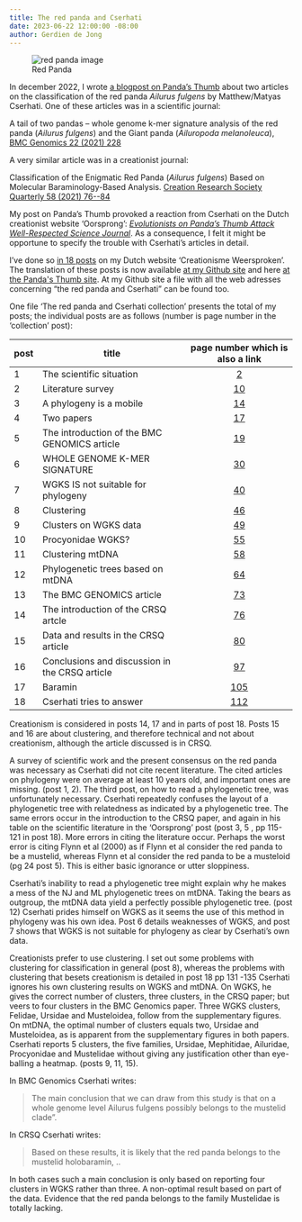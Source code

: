 ```yaml
---
title: The red panda and Cserhati
date: 2023-06-22 12:00:00 -08:00
author: Gerdien de Jong
---
```


<figure><img src="/uploads/2023/blah.jpeg" alt="red panda image"/><figcaption>Red Panda</figcaption></figure>


In december 2022, I wrote [a blogpost on Panda’s Thumb](https://pandasthumb.org/archives/2022/12/a-tale-of-two-papers.html) about two articles on the classification of the red panda <em>Ailurus fulgens</em> by Matthew/Matyas Cserhati.
One of these articles was in a scientific journal:

A tail of two pandas – whole genome k-mer signature analysis of the red panda (_Ailurus fulgens_)
and the Giant panda (_Ailuropoda melanoleuca_), [BMC Genomics 22 (2021) 228](https://bmcgenomics.biomedcentral.com/articles/10.1186/s12864-021-07531-3)

A very similar article was in a creationist journal:

Classification of the Enigmatic Red Panda (_Ailurus fulgens_) Based on Molecular Baraminology-Based
Analysis. [Creation Research Society Quarterly 58 (2021) 76--84](https://www.creationresearch.org/classification-of-the-enigmatic-red-panda-ailurus-fulgens-based-on-molecular-baraminology-based-analysis)

My post on Panda’s Thumb provoked a reaction from Cserhati on the Dutch creationist website
‘Oorsprong’: [_Evolutionists on Panda’s Thumb Attack Well-Respected Science Journal_](https://oorsprong.info/evolutionists-on-pandas-thumb-attack-well-respected-science-journal/).
As a consequence, I felt it might be opportune to specify the trouble with Cserhati’s articles in detail.
<!--more-->

I’ve done so [in 18 posts](https://creationismeweersproken.blogspot.com/2023/01/de-rode-panda-en-cserhati-1-de.html) on my Dutch website ‘Creationisme Weersproken’. The translation of these posts is now available [at my Github site](https://github.com/Gerdien898/pandas) and here [at the Panda's Thumb site](/uploads/2023/redpandacserhati.pdf). At my Github site a file with all the web adresses concerning “the red panda and Cserhati” can be found too.

One file ‘The red panda and Cserhati collection’ presents the total of my posts; the individual posts are as follows (number is page number in the ‘collection’ post):

| post | title | page number which is also a link |
| ---- | ----- | :---: |
| 1 | The scientific situation | [2](/uploads/2023/redpandacserhati.pdf#page=2) |
| 2 | Literature survey | [10](/uploads/2023/redpandacserhati.pdf#page=10) |
| 3 | A phylogeny is a mobile | [14](/uploads/2023/redpandacserhati.pdf#page=14) |
| 4 | Two papers | [17](/uploads/2023/redpandacserhati.pdf#page=17) |
| 5 | The introduction of the BMC GENOMICS article | [19](/uploads/2023/redpandacserhati.pdf#page=19) |
| 6 | WHOLE GENOME K-MER SIGNATURE | [30](/uploads/2023/redpandacserhati.pdf#page=30) |
| 7 | WGKS IS not suitable for phylogeny | [40](/uploads/2023/redpandacserhati.pdf#page=40) |
| 8 | Clustering | [46](/uploads/2023/redpandacserhati.pdf#page=46) |
| 9 | Clusters on WGKS data | [49](/uploads/2023/redpandacserhati.pdf#page=49) |
| 10 | Procyonidae WGKS? | [55](/uploads/2023/redpandacserhati.pdf#page=55) |
| 11 | Clustering mtDNA | [58](/uploads/2023/redpandacserhati.pdf#page=58) |
| 12 | Phylogenetic trees based on mtDNA | [64](/uploads/2023/redpandacserhati.pdf#page=64) |
| 13 | The BMC GENOMICS article | [73](/uploads/2023/redpandacserhati.pdf#page=73) |
| 14 | The introduction of the CRSQ artcle | [76](/uploads/2023/redpandacserhati.pdf#page=76) |
| 15 | Data and results in the CRSQ article | [80](/uploads/2023/redpandacserhati.pdf#page=80) |
| 16 | Conclusions and discussion in the CRSQ article | [97](/uploads/2023/redpandacserhati.pdf#page=97) |
| 17 | Baramin | [105](/uploads/2023/redpandacserhati.pdf#page=105) |
| 18 | Cserhati tries to answer | [112](/uploads/2023/redpandacserhati.pdf#page=112) |

Creationism is considered in posts 14, 17 and in parts of post 18. Posts 15 and 16 are about clustering, and therefore technical and not about creationism, although the article discussed is in CRSQ.

A survey of scientific work and the present consensus on the red panda was necessary as Cserhati did not cite recent literature. The cited articles on phylogeny were on average at least 10 years old, and important ones are missing. (post 1, 2).  The third post, on how to read a phylogenetic tree, was unfortunately necessary. Cserhati repeatedly confuses the layout of a phylogenetic tree with relatedness as indicated by a phylogenetic tree. The same errors occur in the introduction to the CRSQ paper, and again in his table on the scientific literature in the ‘Oorsprong’ post (post 3, 5 , pp 115-121 in post 18). More errors in citing the literature occur. Perhaps the worst error is citing Flynn et al (2000) as if Flynn et al consider the red panda to be a mustelid, whereas Flynn et al consider the red panda to be a musteloid (pg 24 post 5). This is either basic ignorance or utter sloppiness.

Cserhati’s inability to read a phylogenetic tree might explain why he makes a mess of the NJ and ML phylogenetic trees on mtDNA. Taking the bears as outgroup, the mtDNA data yield a perfectly possible phylogenetic tree. (post 12) Cserhati prides himself on WGKS as it seems the use of this method in phylogeny was his own idea. Post 6 details weaknesses of WGKS, and post 7 shows that WGKS is not suitable for phylogeny as clear by Cserhati’s own data.

Creationists prefer to use clustering. I set out some problems with clustering for classification in general (post 8), whereas the problems with clustering that besets creationism is detailed in post 18 pp 131 -135 Cserhati ignores his own clustering results on WGKS and mtDNA. On WGKS, he gives the correct number of clusters, three clusters, in the CRSQ paper; but veers to four clusters in the BMC Genomics paper. Three WGKS clusters, Felidae, Ursidae and Musteloidea, follow from the supplementary figures. On mtDNA, the optimal number of clusters equals two, Ursidae and Musteloidea, as is apparent from the supplementary figures in both papers. Cserhati reports 5 clusters, the five families, Ursidae, Mephitidae, Ailuridae, Procyonidae and Mustelidae without giving any justification other than eye-balling a heatmap. (posts 9, 11, 15).

In BMC Genomics Cserhati writes:

> The main conclusion that we can draw from this study is that on a whole genome level Ailurus
fulgens possibly belongs to the mustelid clade”.

In CRSQ Cserhati writes:

>Based on these results, it is likely that the red panda belongs to the mustelid holobaramin, ..

In both cases such a main conclusion is only based on reporting four clusters in WGKS rather than three. A non-optimal result based on part of the data.  Evidence that the red panda belongs to the family Mustelidae is totally lacking.

